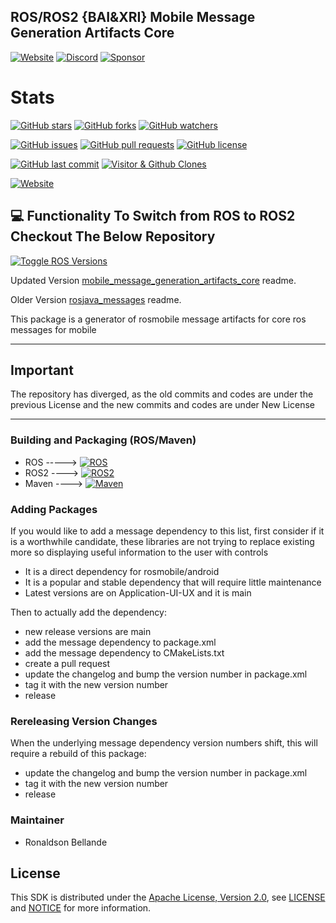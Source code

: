 ## ROS/ROS2 {BAI&XRI} Mobile Message Generation Artifacts Core 

[![Website](https://img.shields.io/badge/Visit%20our-Website-0099cc?style=for-the-badge)](https://https://application-ui-ux.github.io)
[![Discord](https://img.shields.io/badge/Join%20our-Discord-7289DA?logo=discord&style=for-the-badge)](https://discord.gg/Yc72nd4w)
[![Sponsor](https://img.shields.io/badge/Sponsor-Application%20UI%20UX%20Research-red?style=for-the-badge&logo=github)](https://github.com/sponsors/Application-UI-UX)

# Stats
[![GitHub stars](https://img.shields.io/github/stars/Application-UI-UX/mobile_message_generation_artifacts_core.svg?style=social)](https://github.com/Application-UI-UX/mobile_message_generation_artifacts_core/stargazers)
[![GitHub forks](https://img.shields.io/github/forks/Application-UI-UX/mobile_message_generation_artifacts_core.svg?style=social)](https://github.com/Application-UI-UX/mobile_message_generation_artifacts_core/network)
[![GitHub watchers](https://img.shields.io/github/watchers/Application-UI-UX/mobile_message_generation_artifacts_core.svg?style=social)](https://github.com/Application-UI-UX/mobile_message_generation_artifacts_core/watchers)

[![GitHub issues](https://img.shields.io/github/issues/Application-UI-UX/mobile_message_generation_artifacts_core.svg)](https://github.com/Application-UI-UX/mobile_message_generation_artifacts_core/issues)
[![GitHub pull requests](https://img.shields.io/github/issues-pr/Application-UI-UX/mobile_message_generation_artifacts_core.svg)](https://github.com/Application-UI-UX/mobile_message_generation_artifacts_core/pulls)
[![GitHub license](https://img.shields.io/github/license/Application-UI-UX/mobile_message_generation_artifacts_core.svg)](https://github.com/Application-UI-UX/mobile_message_generation_artifacts_core/blob/main/LICENSE)

[![GitHub last commit](https://img.shields.io/github/last-commit/Application-UI-UX/mobile_message_generation_artifacts_core.svg)](https://github.com/Application-UI-UX/mobile_message_generation_artifacts_core/commits)
[![Visitor & Github Clones](https://img.shields.io/badge/dynamic/json?color=2e8b57&label=Visitor%20%26%20GitHub%20Clones&query=$.count&url=https://api.github.com/repos/Application-UI-UX/mobile_catkin_gradle_plugins/traffic)](https://github.com/Application-UI-UX/mobile_message_generation_artifacts_core)


[![Website](https://img.shields.io/website/https/application-ui-ux.github.io/mobile_message_generation_artifacts_core?down_color=red&down_message=offline&label=Repository%20Website&style=for-the-badge)](https://application-ui-ux.github.io/mobile_message_generation_artifacts_core)

## 💻 Functionality To Switch from ROS to ROS2 Checkout The Below Repository

[![Toggle ROS Versions](https://img.shields.io/badge/Toggle%20ROS%20Versions-Explore%20ROS%20and%20ROS2%20migration-blue?style=for-the-badge&logo=ros&color=blue)](https://github.com/Robotics-Sensors/ros_extension/)

Updated Version [mobile_message_generation_artifacts_core](https://github.com/application-ui-ux/mobile_message_generation_artifacts_core) readme.

Older Version [rosjava_messages](https://github.com/rosjava/rosjava_messages) readme.

This package is a generator of rosmobile message artifacts for core ros messages for mobile

---------------------------------------------------------------------------------------------------
## Important
The repository has diverged, as the old commits and codes are under the previous License and
the new commits and codes are under New License

---------------------------------------------------------------------------------------------------

### Building and Packaging (ROS/Maven)
- ROS -----> [![ROS](https://img.shields.io/badge/ROS-temp-blue?style=for-the-badge)](https://temp)
- ROS2 ----> [![ROS2](https://img.shields.io/badge/ROS2-temp-blue?style=for-the-badge)](https://temp)
- Maven ----> [![Maven](https://img.shields.io/badge/Maven-Application--UI--UX-blue?style=for-the-badge)](https://github.com/Application-UI-UX)

### Adding Packages

If you would like to add a message dependency to this list, first consider if it is a worthwhile candidate, these libraries 
are not trying  to replace existing more so displaying useful information to the user with controls

* It is a direct dependency for rosmobile/android
* It is a popular and stable dependency that will require little maintenance
* Latest versions are on Application-UI-UX and it is main

Then to actually add the dependency:

* new release versions are main
* add the message dependency to package.xml
* add the message dependency to CMakeLists.txt
* create a pull request
* update the changelog and bump the version number in package.xml
* tag it with the new version number
* release

### Rereleasing Version Changes

When the underlying message dependency version numbers shift, this will
require a rebuild of this package:

* update the changelog and bump the version number in package.xml
* tag it with the new version number
* release


### Maintainer
* Ronaldson Bellande


## License
This SDK is distributed under the [Apache License, Version 2.0](https://www.apache.org/licenses/LICENSE-2.0), see [LICENSE](https://github.com/Application-UI-UX/mobile_message_generation_artifacts_core/blob/master/LICENSE) and [NOTICE](https://github.com/Application-UI-UX/mobile_message_generation_artifacts_core/blob/master/LICENSE) for more information.
